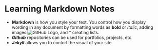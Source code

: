 # Learning Markdown Notes
* **Markdown** is how you style your text. You control how you display wording in any document by formatting words as **bold** or _italic_, adding images ![GitHub Logo](/images/logo.png), and * creating lists.
* **_Github_** repositories can be used for portfolios, projects, etc.
* **_Jekyll_** allows you to contorl the visual of your site
